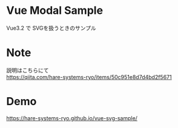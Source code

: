 # Vue Modal Sample

Vue3.2 で SVGを扱うときのサンプル

# Note

説明はこちらにて  
https://qiita.com/hare-systems-ryo/items/50c951e8d7d4bd2f5671


# Demo

https://hare-systems-ryo.github.io/vue-svg-sample/

